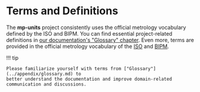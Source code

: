 # Terms and Definitions

The **mp-units** project consistently uses the official metrology vocabulary defined by
the ISO and BIPM. You can find essential project-related definitions in
[our documentation's "Glossary" chapter](../appendix/glossary.md).
Even more, terms are provided in the official metrology vocabulary of
the [ISO](https://www.iso.org/obp/ui#iso:std:iso-iec:guide:99:ed-1:v2:en)
and [BIPM](https://jcgm.bipm.org/vim/en).

!!! tip

    Please familiarize yourself with terms from ["Glossary"](../appendix/glossary.md) to
    better understand the documentation and improve domain-related communication and discussions.
